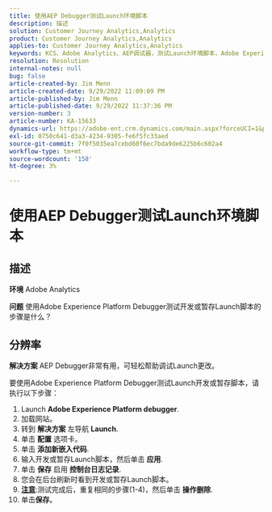 ```yaml
---
title: 使用AEP Debugger测试Launch环境脚本
description: 描述
solution: Customer Journey Analytics,Analytics
product: Customer Journey Analytics,Analytics
applies-to: Customer Journey Analytics,Analytics
keywords: KCS、Adobe Analytics、AEP调试器，测试Launch环境脚本，Adobe Experience Platform，如何
resolution: Resolution
internal-notes: null
bug: false
article-created-by: Jim Menn
article-created-date: 9/29/2022 11:09:09 PM
article-published-by: Jim Menn
article-published-date: 9/29/2022 11:37:36 PM
version-number: 3
article-number: KA-15633
dynamics-url: https://adobe-ent.crm.dynamics.com/main.aspx?forceUCI=1&pagetype=entityrecord&etn=knowledgearticle&id=82e3aeb3-4b40-ed11-9db1-0022480866ad
exl-id: 0750c641-d3a3-4234-9305-fe6f5fc33aed
source-git-commit: 7f0f5035ea7cebd60f6ec7bda9de6225b6c602a4
workflow-type: tm+mt
source-wordcount: '158'
ht-degree: 3%

---
```


# 使用AEP Debugger测试Launch环境脚本

## 描述


<b>环境</b>
Adobe Analytics

<b>问题</b>
使用Adobe Experience Platform Debugger测试开发或暂存Launch脚本的步骤是什么？


## 分辨率


<b>解决方案</b>
AEP Debugger非常有用，可轻松帮助调试Launch更改。

要使用Adobe Experience Platform Debugger测试Launch开发或暂存脚本，请执行以下步骤：

1. Launch <b>Adobe Experience Platform debugger</b>.
2. 加载网站。
3. 转到 <b>解决方案</b> 左导航  <b>Launch</b>.
4. 单击 <b>配置</b> 选项卡。
5. 单击 <b>添加新嵌入代码</b>.
6. 输入开发或暂存Launch脚本，然后单击 <b>应用</b>.
7. 单击 <b>保存</b> 启用 <b>控制台日志记录</b>.
8. 您会在后台刷新时看到开发或暂存Launch脚本。
9. <b><u>注意</u></b>:测试完成后，重复相同的步骤(1-4)，然后单击 <b>操作</b><b>删除</b>.
10. 单击<b>保存</b>。
